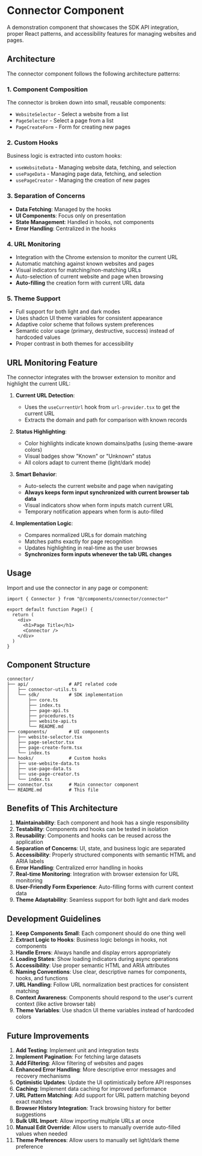 # Connector Component

A demonstration component that showcases the SDK API integration, proper React patterns, and accessibility features for managing websites and pages.

## Architecture

The connector component follows the following architecture patterns:

### 1. Component Composition

The connector is broken down into small, reusable components:

- `WebsiteSelector` - Select a website from a list
- `PageSelector` - Select a page from a list
- `PageCreateForm` - Form for creating new pages

### 2. Custom Hooks

Business logic is extracted into custom hooks:

- `useWebsiteData` - Managing website data, fetching, and selection
- `usePageData` - Managing page data, fetching, and selection
- `usePageCreator` - Managing the creation of new pages

### 3. Separation of Concerns

- **Data Fetching**: Managed by the hooks
- **UI Components**: Focus only on presentation
- **State Management**: Handled in hooks, not components
- **Error Handling**: Centralized in the hooks

### 4. URL Monitoring

- Integration with the Chrome extension to monitor the current URL
- Automatic matching against known websites and pages
- Visual indicators for matching/non-matching URLs
- Auto-selection of current website and page when browsing
- **Auto-filling** the creation form with current URL data

### 5. Theme Support

- Full support for both light and dark modes
- Uses shadcn UI theme variables for consistent appearance
- Adaptive color scheme that follows system preferences
- Semantic color usage (primary, destructive, success) instead of hardcoded values
- Proper contrast in both themes for accessibility

## URL Monitoring Feature

The connector integrates with the browser extension to monitor and highlight the current URL:

1. **Current URL Detection**:

   - Uses the `useCurrentUrl` hook from `url-provider.tsx` to get the current URL
   - Extracts the domain and path for comparison with known records

2. **Status Highlighting**:

   - Color highlights indicate known domains/paths (using theme-aware colors)
   - Visual badges show "Known" or "Unknown" status
   - All colors adapt to current theme (light/dark mode)

3. **Smart Behavior**:

   - Auto-selects the current website and page when navigating
   - **Always keeps form input synchronized with current browser tab data**
   - Visual indicators show when form inputs match current URL
   - Temporary notification appears when form is auto-filled

4. **Implementation Logic**:
   - Compares normalized URLs for domain matching
   - Matches paths exactly for page recognition
   - Updates highlighting in real-time as the user browses
   - **Synchronizes form inputs whenever the tab URL changes**

## Usage

Import and use the connector in any page or component:

```tsx
import { Connector } from "@/components/connector/connector"

export default function Page() {
  return (
    <div>
      <h1>Page Title</h1>
      <Connector />
    </div>
  )
}
```

## Component Structure

```
connector/
├── api/               # API related code
│   ├── connector-utils.ts
│   └── sdk/           # SDK implementation
│       ├── core.ts
│       ├── index.ts
│       ├── page-api.ts
│       ├── procedures.ts
│       ├── website-api.ts
│       └── README.md
├── components/        # UI components
│   ├── website-selector.tsx
│   ├── page-selector.tsx
│   ├── page-create-form.tsx
│   └── index.ts
├── hooks/             # Custom hooks
│   ├── use-website-data.ts
│   ├── use-page-data.ts
│   ├── use-page-creator.ts
│   └── index.ts
├── connector.tsx      # Main connector component
└── README.md          # This file
```

## Benefits of This Architecture

1. **Maintainability**: Each component and hook has a single responsibility
2. **Testability**: Components and hooks can be tested in isolation
3. **Reusability**: Components and hooks can be reused across the application
4. **Separation of Concerns**: UI, state, and business logic are separated
5. **Accessibility**: Properly structured components with semantic HTML and ARIA labels
6. **Error Handling**: Centralized error handling in hooks
7. **Real-time Monitoring**: Integration with browser extension for URL monitoring
8. **User-Friendly Form Experience**: Auto-filling forms with current context data
9. **Theme Adaptability**: Seamless support for both light and dark modes

## Development Guidelines

1. **Keep Components Small**: Each component should do one thing well
2. **Extract Logic to Hooks**: Business logic belongs in hooks, not components
3. **Handle Errors**: Always handle and display errors appropriately
4. **Loading States**: Show loading indicators during async operations
5. **Accessibility**: Use proper semantic HTML and ARIA attributes
6. **Naming Conventions**: Use clear, descriptive names for components, hooks, and functions
7. **URL Handling**: Follow URL normalization best practices for consistent matching
8. **Context Awareness**: Components should respond to the user's current context (like active browser tab)
9. **Theme Variables**: Use shadcn UI theme variables instead of hardcoded colors

## Future Improvements

1. **Add Testing**: Implement unit and integration tests
2. **Implement Pagination**: For fetching large datasets
3. **Add Filtering**: Allow filtering of websites and pages
4. **Enhanced Error Handling**: More descriptive error messages and recovery mechanisms
5. **Optimistic Updates**: Update the UI optimistically before API responses
6. **Caching**: Implement data caching for improved performance
7. **URL Pattern Matching**: Add support for URL pattern matching beyond exact matches
8. **Browser History Integration**: Track browsing history for better suggestions
9. **Bulk URL Import**: Allow importing multiple URLs at once
10. **Manual Edit Override**: Allow users to manually override auto-filled values when needed
11. **Theme Preferences**: Allow users to manually set light/dark theme preference
